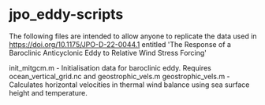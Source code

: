 # jpo_eddy-scripts

The following files are intended to allow anyone to replicate the data used in https://doi.org/10.1175/JPO-D-22-0044.1 entitled 'The Response of a Baroclinic Anticyclonic Eddy to Relative Wind Stress Forcing'

init_mitgcm.m - Initialisation data for baroclinic eddy. Requires ocean_vertical_grid.nc and geostrophic_vels.m
geostrophic_vels.m - Calculates horizontal velocities in thermal wind balance using sea surface height and temperature.

